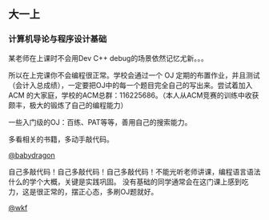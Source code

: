 ## 大一上



### 计算机导论与程序设计基础

某老师在上课时不会用Dev C++ debug的场景依然记忆尤新。。。

所以在上完课你不会编程很正常。学校会通过一个 OJ 定期的布置作业，并且测试（会计入总成绩），一定要把OJ中的每一个题目完全自己的写出来。尝试着加入 ACM 的大家庭，学校的ACM总群：116225686。（本人从ACM竞赛的训练中收获颇丰，极大的锻炼了自己的编程能力）

一些入门级的OJ：百练、PAT等等，善用自己的搜索能力。

多看相关的书籍，多动手敲代码。

[@babydragon](<https://github.com/baolintian>)

自己多敲代码！自己多敲代码！自己多敲代码！不能光听老师讲课，编程语言语法什么的学个大概，关键是实践巩固。
没有基础的同学通常会在这门课上感到吃力，这是很正常的，摆正心态，多刷OJ题就好。

[@wkf](<https://github.com/kfwang-jpg>)





